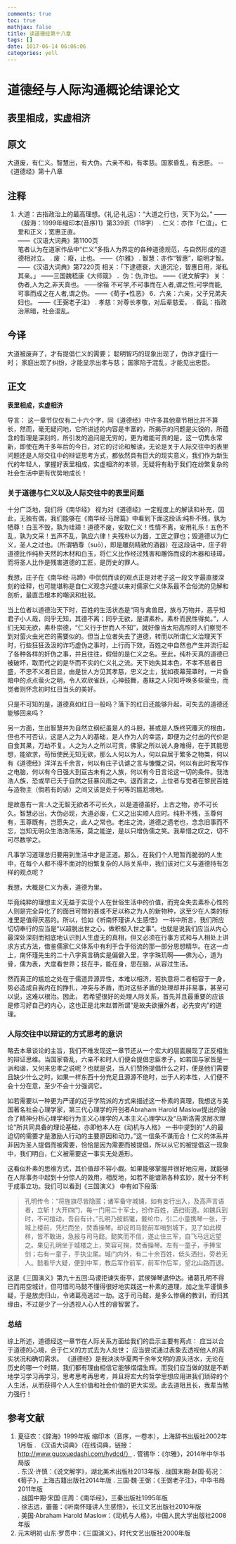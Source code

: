 ```yaml
---
comments: true
toc: true
mathjax: false
title: 读道德经第十八章
tags: []
date: 1017-06-14 06:06:06
categories: yell
---
```


# **道德经与人际沟通概论结课论文** 

## 表里相成，实虚相济

## 原文    

大道废，有仁义。智慧出，有大伪。六亲不和，有孝慈。国家昏乱，有忠臣。                   --《道德经》第十八章

## 注释   

1.	大道：古指政治上的最高理想。《礼记·礼运》：“大道之行也，天下为公。”                   	——《辞海：1999年缩印本(音序)1》第339页（118字） 
  .	仁义：亦作「仁谊」。仁爱和正义；宽惠正直。                                   
    ——《汉语大词典》第1100页  
    笔者认为在道家作品中“仁义”多指人为界定的各种道德规范，与自然形成的道德相对立。
  .	废  ：廢，止也。            	——《尔雅》 
  .	智慧：亦作“智惠”，聪明才智。
    ——《汉语大词典》第7220页
    相关：「下逮德衰，大道沉沦，智惠日用，渐私其亲。」
    ——三国魏嵇康《大师箴》
  ．伪：伪,诈也。               	——《说文解字》 
  关：	伪者,人为之,非天真也。   ——徐锴
    不可学,不可事而在人者,谓之性;可学而能,可事而成之在人者,谓之伪。   ——《荀子•性恶》 
    6．六亲：六亲，父子兄弟夫妇也。             ——《王弼老子注》 
	.	孝慈：对尊长孝敬，对后辈慈爱。
	.	昏乱：指政治黑暗，社会混乱。

## 今译   

大道被废弃了，才有提倡仁义的需要；
聪明智巧的现象出现了，伪诈才盛行一时；
家庭出现了纠纷，才能显示出孝与慈；
国家陷于混乱，才能见出忠臣。

##  正文     

**表里相成，实虚相济**

导言：
这一章节仅仅有二十六个字，同《道德经》中许多其他章节相比并不算长，然而，毫无疑问地，它所讲述的内容是丰富的，所揭示的问题是尖锐的，所蕴含的哲理是深刻的，所引发的追问是无穷的，更为难能可贵的是，这一切隽永常新，即使在两千多年后的今日，对它的讨论和解读，无论是关于人际交往中的表里问题还是人际交往中的辩证思考方式，都依然具有巨大的现实意义，我们作为新生代的年轻人，掌握好表里相成，实虚相济的本领，无疑将有助于我们在纷繁复杂的社会生活中更有优势地成长！

### 关于道德与仁义以及人际交往中的表里问题    

十分广泛地，我们将《南华经》 视为对《道德经》一定程度上的解读和补充，因此，无独有偶，我们能够在《南华经·马蹄篇》中看到下面这段话:纯朴不残，孰为牺尊！白玉不毁，孰为珪璋！道德不废，安取仁义！性情不离，安用礼乐！五色不乱，孰为文采！五声不乱，孰应六律！夫残朴以为器，工匠之罪也；毁道德以为仁义，圣人之过也。（所谓牺尊（suō），即是雕刻精致的酒器）在这段话中，庄子将道德比作纯朴天然的木材和白玉，将仁义比作经过残害和雕饰而成的木器和珪璋，而将圣人比作是残害道德的工匠，是历史的罪人。

我想，庄子在《南华经·马蹄》中侃侃而谈的观点正是对老子这一段文字最直接深刻的诠释，也可能堪称是自仁义观念兴盛以来对儒家仁义体系最不合俗流的见解和剖析，最直击根本的嘲讽和批驳。

当上位者以道德治天下时，百姓的生活状态是“同与禽兽居，族与万物并，恶乎知君子小人哉，同乎无知，其德不离；同乎无欲，是谓素朴。素朴而民性得矣。”，人们无知无欲，素朴崇德，“仁义行于世而人不知”，就好像当太阳高照时人们察觉不到对萤火虫光芒的需要似的。但当上位者失去了道德，转而以所谓仁义治理天下时，行些狂狂汲汲的诈巧虚伪之事时，上行而下效，百姓之中自然也产生并流行起了各种各样的奸伪之事，并且往往，假借的是仁义之名。至此，纯朴天真的道德已被破坏，取而代之的是华而不实的仁义礼之流。天下始失其本色，不孝不慈者日盛，不忠不义者日显，由是世人方见其孝慈，忠义之士，犹如夜幕笼罩时，一片昏暗中的点点萤火之明，令人欢欣雀跃，心神鼓舞，愚昧之人只知呼唤多些萤虫，而觉者则怀念初时红日当头的美好。

只是不可知的是，道德真如红日一般吗？落下的红日还能够升起，可失去的道德还能够回来吗？

另一方面，生出智慧并为自然立纲纪虽是人的斗胆，甚或是人族终究覆灭的根由，但也不可否认，这是人之为人的基础，是人作为人的幸运，即便为之付出的代价是自食其果，万劫不复。人之为人之所以可贵，佛家之所以说人身难得，在于其能思想，能欲求，苟恒使民无知无欲，那么人何以为人，何以自居于繁多之物类，何以有《道德经》洋洋五千余言，何以有庄子讥谑之言与慷慨之词，何以有此时我写作之电脑，何以有今日强大到亘古未有之人族，何以有今日言论这一切的条件。我浩浩人族，恐或早已夭于自然之狂暴风雨之中。退而言之，上位者与觉者在黎民百姓与造物主（倘若有的话）之间又该是处于何等的尴尬境地。

是故愚有一言:人之无智无欲者不可长久，以是道德虽好，上古之物，亦不可长久。智慧必出，大伪必现，大道必废，仁义之出实顺人应时。纯朴不残，玉尊何有，玉尊既有，岂愿失之，此人之常也。老庄之流，道德之遗老也，念念旧事而不忘，岂知无明众生浩浩荡荡，莫之能逆，是以只增伪儒之笑。我辈惜之叹之，切不可尽数学之。

凡事学习道理总归要用到生活中才是正道。那么，在我们个人短暂而脆弱的人生中，在每个人都不得不面对的纷繁复杂的人际关系中，我们该对仁义与道德持有怎样的观点呢？

我想，大概是仁义为表，道德为里。

毕竟纯粹的理想主义无益于实现个人在世俗生活中的价值，而完全失去素朴心性的人则是完全异化了的面目可憎的甚或不足以称之为人的新物种，这至少在人类的标准里是值得厌恶的。所以，恰如《听南怀瑾讲人生感悟》 一书中所言，我们所应切切奉行的应当是“以超脱出世之心，做积极入世之事”。也就是说我们应当从内心最深处深刻而彻底地认识到人生虚无的真相，但又必须在行事方式和与人相处上讲求方式方法，借鉴儒家仁义体系中有利于合于俗流的那一部分思想精华。在这一点上，南怀瑾先生的二十八字真言确实是偏僻入里，字字珠玑啊——佛为心，道为骨，儒为表，大度看世界；技在手，能在身，思在脑，从容过生活。

然而真正的尴尬之处在于儒道异源异性，本难以相济，若执意将二者相容于一身，势必造成自我内在的挣扎，冲突与矛盾，而对这些矛盾的处理却并非易事，甚至可以说，这难以根治。因此， 若希望很好的处理人际关系，首先并且最重要的应该是修习好自己的内心，这也正是北宋赵普所谓“是故夫欲攘外者，必先安内”的道理。

### 人际交往中以辩证的方式思考的意识    

略去本章谈论的主旨，我们不难发现这一章节还从一个宏大的层面展现了正反相生的辩证思维。当国家昏乱，六亲不和时人们便会提倡忠臣孝子，如若国与家皆是一派和谐，又何来忠孝之说呢？也就是说，当人们赞扬提倡什么之时，便是他们需要且缺少什么之时，如果一样东西十分充足且源源不绝时，出于人的本性，人们便不会十分在意，至少不会十分强调它。

如若需要以一种更为严谨的近乎学院派的方式来描述这一朴素的真理，我想这与美国著名社会心理学家，第三代心理学的开创者Abraham Harold Maslow提出的融合了精神分析心理学和行为主义心理学的人本主义心理学以及“马斯洛需求层次理论”所共同具备的理论基础，亦即他本人在《动机与人格》 一书中提到的“人的最迫切的需要才是激励人行动的主要原因和动力。”这一信条不谋而合！仁义的体系并非因为圣人提倡而被需要，恰恰是因为需要而被提倡，所以从它的被提倡这一现象中，我们明白，仁义被需要这一事实无处遁形。

这看似朴素的思维方式，其价值却不容小觑。如果能够掌握并很好地应用，就能够在人际事务中起到十分惊人的效用，相反地，如若不能谙熟各种玄妙，就十分不利于成事立功。我们可以看到《三国演义》 中有如下段落:

> 孔明传令：“将旌旗尽皆隐匿；诸军备守城铺，如有妄行出入，及高声言语者，立斩！大开四门，每一门用二十军士，扮作百姓，洒扫街道。如魏兵到时，不可擅动，吾自有计。”孔明乃披鹤氅，戴纶巾，引二小童携琴一张，于城上楼前，凭栏而坐，焚香操琴。却说司马懿前军哨到城下，见了如此模样，皆不敢进，急报与司马懿。懿笑而不信，遂止住三军，自飞马远远望之。果见孔明坐于城楼之上，笑容可掬，焚香操琴。左有一童子，手捧宝剑；右有一童子，手执尘尾。城门内外，有二十余百姓，低头洒扫，旁若无人。懿看毕大疑，便到中军，教后军作前军，前军作后军，望北山路而退。

这是《三国演义》第九十五回:马谡拒谏失街亭，武侯弹琴退仲达。诸葛孔明不得已而用空城计，但可惜司马懿不懂得很好地实践这一朴素的道理，加之生平谨慎多疑，于是放虎归山，令诸葛亮逃过一劫。这于司马懿，是多么惨痛的教训，而归其缘由，不过是少了一分透视人心人性的睿智罢了。

### 总结  
综上所述，道德经这一章节在人际关系方面给我们的启示主要有两点：
应当以合于道德的心境，合于仁义的方式去为人处世；
应当尝试通过表象去透视他人的真实状况和确切需求。
《道德经》是我泱泱华夏两千余年文明的源头活水，无论在历史的哪一个时期，我们都有理由相信它能够熠熠生辉。而我们应当做的就是不断地学习学习再学习，思考思考再思考，并且将宏大的哲学思想应用进我们琐碎的个人生活，从而获得个人人生价值和社会价值的更大实现。此去道阻且长，我辈当勉力强行！


## 参考文献     
1.	夏征农：《辞海》1999年版 缩印本（音序，一卷本），上海辞书出版社2002年1月版
  .	《汉语大词典》（在线词典，链接：http://www.guoxuedashi.com/hydcd/）
  .	管锡华：《尔雅》，2014年中华书局版					
  .	东汉·许慎：《说文解字》，湖北美术出版社2013年版
  .	战国末期·赵国·荀况：《荀子》，上海古籍出版社2014年版
  .	三国·魏·王弼：《王弼老子注》，中华书局2011年版	
  .	战国中期·宋国·庄周：《南华经》，三秦出版社1995年版	
  .	徐志远，蕾蕾：《听南怀瑾讲人生感悟》，长江文艺出版社2010年版	
  .	美国·Abraham Harold Maslow：《动机与人格》，中国人民大学出版社2008年版
  0.	元末明初·山东·罗贯中：《三国演义》，时代文艺出版社2000年版					

